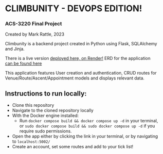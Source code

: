 # CLIMBUNITY - DEVOPS EDITION!
### ACS-3220 Final Project
Created by Mark Rattle, 2023

Climbunity is a backend project created in Python using Flask, SQLAlchemy and Jinja.

There is a live version [deployed here, on Render!](https://energeist-climbunity.onrender.com/)
ERD for the application [can be found here](https://github.com/energeist/climbunity/blob/master/climbunity-erd.pdf)

This application features User creation and authentication, CRUD routes for Venue/Route/Ascent/Appointment models and displays relevant data.

## Instructions to run locally: 
- Clone this repository
- Navigate to the cloned repository locally
- With the Docker engine installed:
  - Run `docker compose build && docker compose up -d` in your terminal, or `sudo docker compose build && sudo docker compose up -d` if you require sudo permissions.
- Open the app either by clicking the link in your terminal, or by navigating to `localhost:5002/`
- Create an account, set some routes and add to your tick list!

